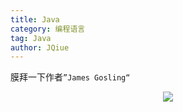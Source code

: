 ```yaml
---
title: Java
category: 编程语言
tag: Java
author: JQiue
---
```


膜拜一下作者`”James Gosling“`

<div align="center"><img src="https://gitee.com/jqiue/img_upload/raw/master/images/13073857_vrML.jpg"></div>
